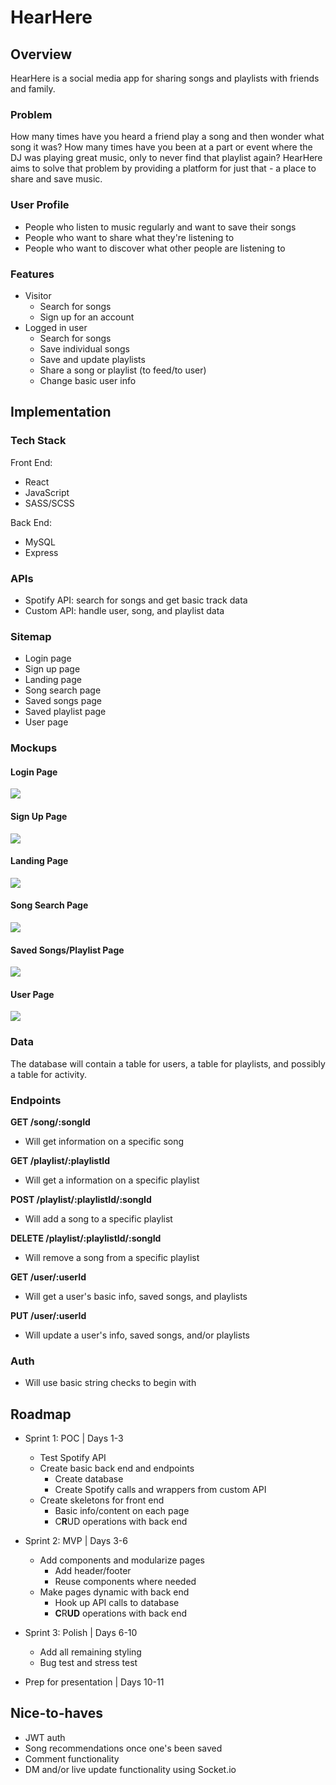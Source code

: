 # HearHere

## Overview

HearHere is a social media app for sharing songs and playlists with friends and family.

### Problem

How many times have you heard a friend play a song and then wonder what song it was? How many times have you been at a part or event where the DJ was playing great music, only to never find that playlist again? HearHere aims to solve that problem by providing a platform for just that - a place to share and save music.

### User Profile

- People who listen to music regularly and want to save their songs
- People who want to share what they're listening to
- People who want to discover what other people are listening to

### Features

- Visitor
    - Search for songs
    - Sign up for an account
- Logged in user
    - Search for songs
    - Save individual songs
    - Save and update playlists
    - Share a song or playlist (to feed/to user)
    - Change basic user info

## Implementation

### Tech Stack

Front End:
- React
- JavaScript
- SASS/SCSS

Back End:
- MySQL
- Express

### APIs

- Spotify API: search for songs and get basic track data
- Custom API: handle user, song, and playlist data

### Sitemap

- Login page
- Sign up page
- Landing page
- Song search page
- Saved songs page
- Saved playlist page
- User page

### Mockups

#### Login Page
![](/mockups/login.png)

#### Sign Up Page
![](/mockups/signup.png)

#### Landing Page
![](/mockups/landing.png)

#### Song Search Page
![](/mockups/search.png)

#### Saved Songs/Playlist Page
![](/mockups/saved.png)

#### User Page
![](/mockups/user.png)


### Data

The database will contain a table for users, a table for playlists, and possibly a table for activity.

### Endpoints

**GET /song/:songId**
- Will get information on a specific song

**GET /playlist/:playlistId**
- Will get a information on a specific playlist

**POST /playlist/:playlistId/:songId**
- Will add a song to a specific playlist

**DELETE /playlist/:playlistId/:songId**
- Will remove a song from a specific playlist

**GET /user/:userId**
- Will get a user's basic info, saved songs, and playlists

**PUT /user/:userId**
- Will update a user's info, saved songs, and/or playlists

### Auth

- Will use basic string checks to begin with

## Roadmap

- Sprint 1: POC | Days 1-3
    - Test Spotify API
    - Create basic back end and endpoints
        - Create database
        - Create Spotify calls and wrappers from custom API
    - Create skeletons for front end
        - Basic info/content on each page
        - C**R**UD operations with back end

- Sprint 2: MVP | Days 3-6
    - Add components and modularize pages
        - Add header/footer
        - Reuse components where needed
    - Make pages dynamic with back end
        - Hook up API calls to database
        - **C**R**UD** operations with back end

- Sprint 3: Polish | Days 6-10
    - Add all remaining styling
    - Bug test and stress test

- Prep for presentation | Days 10-11

## Nice-to-haves

- JWT auth
- Song recommendations once one's been saved
- Comment functionality
- DM and/or live update functionality using Socket.io
